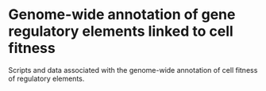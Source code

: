 # Genome-wide annotation of gene regulatory elements linked to cell fitness
Scripts and data associated with the genome-wide annotation of cell fitness of regulatory elements.
